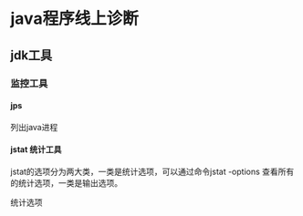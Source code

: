 # java程序线上诊断

## jdk工具

### 监控工具

#### jps

列出java进程

#### jstat 统计工具

jstat的选项分为两大类，一类是统计选项，可以通过命令jstat -options 查看所有的统计选项，一类是输出选项。

统计选项



